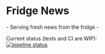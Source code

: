 # Fridge News
\- Serving fresh news from the fridge -

Current status (tests and CI are WIP):  
[![pipeline status](https://gitlab.stud.idi.ntnu.no/toberge/fridge-news/badges/master/pipeline.svg)](https://gitlab.stud.idi.ntnu.no/toberge/fridge-news/commits/master)  
